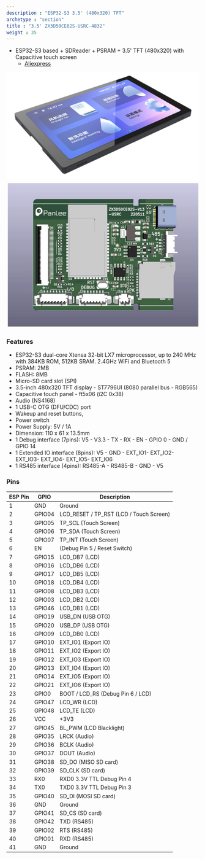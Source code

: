 ```yaml
---
description : "ESP32-S3 3.5' (480x320) TFT"
archetype : "section"
title : "3.5' ZX3D50CE02S-USRC-4832"
weight : 35
---
```


* ESP32-S3 based + SDReader + PSRAM + 3.5' TFT (480x320) with Capacitive touch screen
  * [Aliexpress](https://www.aliexpress.com/item/1005004309826174.html)

![image](front.jpg?width=400px)
![image](back.jpg?width=400px)


### Features
* ESP32-S3 dual-core Xtensa 32-bit LX7 microprocessor, up to 240 MHz with 384KB ROM, 512KB SRAM. 2.4GHz WiFi and Bluetooth 5
* PSRAM: 2MB     
* FLASH: 8MB
* Micro-SD card slot (SPI)
* 3.5-inch 480x320 TFT display - ST7796UI (8080 parallel bus - RGB565)
* Capacitive touch panel - ft5x06 (i2C 0x38)
* Audio (NS4168)
* 1 USB-C OTG (DFU/CDC) port
* Wakeup and reset buttons, 
* Power switch
* Power Supply: 5V / 1A
* Dimension: 110 x 61 x 13.5mm   
* 1 Debug interface (7pins): V5 - V3.3 - TX - RX - EN - GPIO 0 - GND / GPIO 14 
* 1 Extended IO interface (8pins): V5 - GND - EXT_IO1- EXT_IO2- EXT_IO3- EXT_IO4- EXT_IO5- EXT_IO6
* 1 RS485 interface (4pins): RS485-A - RS485-B - GND - V5


### Pins
|ESP Pin|  GPIO   | Description                              |
| ----- | ------- | ---------------------------------------- |
|   1   |  GND    |  Ground                                  |
|   2   |  GPIO04 |  LCD_RESET / TP_RST (LCD / Touch Screen) |
|   3   |  GPIO05 |  TP_SCL (Touch Screen)                   |
|   4   |  GPIO06 |  TP_SDA (Touch Screen)                   |
|   5   |  GPIO07 |  TP_INT (Touch Screen)                   |
|   6   |  EN     |  (Debug Pin 5 / Reset Switch)            |
|   7   |  GPIO15 |  LCD_DB7 (LCD)                           |
|   8   |  GPIO16 |  LCD_DB6 (LCD)                           |
|   9   |  GPIO17 |  LCD_DB5 (LCD)                           |
|   10  |  GPIO18 |  LCD_DB4 (LCD)                           |
|   11  |  GPIO08 |  LCD_DB3 (LCD)                           |
|   12  |  GPIO03 |  LCD_DB2 (LCD)                           |
|   13  |  GPIO46 |  LCD_DB1 (LCD)                           |
|   14  |  GPIO19 |  USB_DN (USB OTG)                        |
|   15  |  GPIO20 |  USB_DP (USB OTG)                        |
|   16  |  GPIO09 |  LCD_DB0 (LCD)                           |
|   17  |  GPIO10 |  EXT_IO1 (Export IO)                     |
|   18  |  GPIO11 |  EXT_IO2 (Export IO)                     |
|   19  |  GPIO12 |  EXT_IO3 (Export IO)                     |
|   20  |  GPIO13 |  EXT_IO4 (Export IO)                     |
|   21  |  GPIO14 |  EXT_IO5 (Export IO)                     |
|   22  |  GPIO21 |  EXT_IO6 (Export IO)                     |
|   23  |  GPIO0  |  BOOT / LCD_RS (Debug Pin 6 / LCD)       |
|   24  |  GPIO47 |  LCD_WR (LCD)                            |
|   25  |  GPIO48 |  LCD_TE (LCD)                            |
|   26  |  VCC    |  +3V3                                    |
|   27  |  GPIO45 |  BL_PWM (LCD Blacklight)                 |
|   28  |  GPIO35 |  LRCK (Audio)                            |
|   29  |  GPIO36 |  BCLK (Audio)                            |
|   30  |  GPIO37 |  DOUT (Audio)                            |
|   31  |  GPIO38 |  SD_DO (MISO SD card)                    |
|   32  |  GPIO39 |  SD_CLK (SD card)                        |
|   33  |  RX0    |  RXD0 3.3V TTL Debug Pin 4               |
|   34  |  TX0    |  TXD0 3.3V TTL Debug Pin 3               |
|   35  |  GPIO40 |  SD_DI (MOSI SD card)                    |
|   36  |  GND    |  Ground                                  |
|   37  |  GPIO41 |  SD_CS (SD card)                         |
|   38  |  GPIO42 |  TXD (RS485)                             |
|   39  |  GPIO02 |  RTS (RS485)                             |
|   40  |  GPIO01 |  RXD (RS485)                             |
|   41  |  GND    |  Ground                                  |


